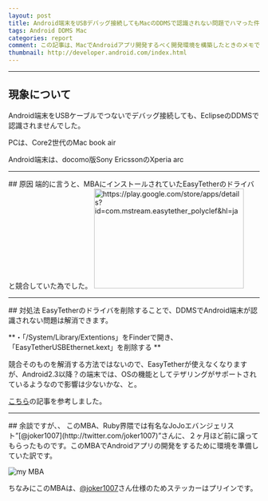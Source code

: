 ```yaml
---
layout: post
title: Android端末をUSBデバッグ接続してもMacのDDMSで認識されない問題でハマった件について
tags: Android DDMS Mac
categories: report
comment: この記事は、MacでAndroidアプリ開発するべく開発環境を構築したときのメモです。特にハマった現象について、原因と対処法を記録しておきます。
thumbnail: http://developer.android.com/index.html
---
```

-----------------

## 現象について
Android端末をUSBケーブルでつないでデバッグ接続しても、EclipseのDDMSで認識されませんでした。

PCは、Core2世代のMac book air

Android端末は、docomo版Sony EricssonのXperia arc

<hr />
## 原因
端的に言うと、MBAにインストールされていたEasyTetherのドライバと競合していた為でした。

<a href="https://play.google.com/store/apps/details?id=com.mstream.easytether_polyclef&hl=ja">
<img title="Now Capturing..." src="http://capture.heartrails.com/300x200/cool?https://play.google.com/store/apps/details?id=com.mstream.easytether_polyclef&hl=ja" alt="https://play.google.com/store/apps/details?id=com.mstream.easytether_polyclef&hl=ja" width="300" height="200" />
</a>

<hr />
## 対処法
EasyTetherのドライバを削除することで、DDMSでAndroid端末が認識されない問題は解消できます。


**・「/System/Library/Extentions」をFinderで開き、「EasyTetherUSBEthernet.kext」を削除する **


競合そのものを解消する方法ではないので、EasyTetherが使えなくなりますが、Android2.3以降？の端末では、OSの機能としてテザリングがサポートされているようなので影響は少ないかな、と。

[こちら](http://gadget-shot.com/news/5757)の記事を参考しました。

<hr />
## 余談ですが、、
このMBA、Ruby界隈では有名なJoJoエバンジェリスト”[@joker1007](http://twitter.com/joker1007)”さんに、２ヶ月ほど前に譲ってもらったものです。このMBAでAndroidアプリの開発をするために環境を準備していた訳です。

![my MBA](http://farm9.staticflickr.com/8462/8008426062_ecca73f4dd.jpg)

ちなみにこのMBAは、[@joker1007](http://twitter.com/joker1007)さん仕様のためステッカーはプリインです。
